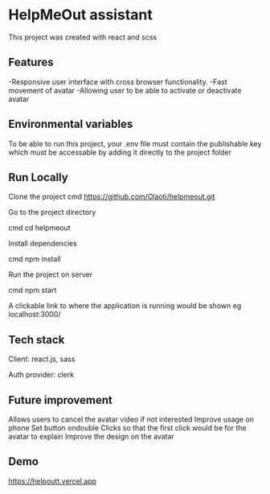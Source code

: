 # HelpMeOut assistant

This project was created with react and scss

## Features
-Responsive user interface with cross browser functionality.
-Fast movement of avatar
-Allowing user to be able to activate or deactivate avatar

## Environmental variables
To be able to run this project, your .env file must contain the publishable key which must be accessable by adding it directly to the project folder

## Run Locally
Clone the project
cmd
https://github.com/Olaoti/helpmeout.git

Go to the project directory

cmd
cd helpmeout

Install dependencies

cmd
npm install

Run the project on server

cmd
npm start

A clickable link to where the application is running would be shown eg localhost:3000/

## Tech stack

Client: react.js, sass

Auth provider: clerk

## Future improvement
Allows users to cancel the avatar video if not interested
Improve usage on phone
Set button ondouble Clicks so that the first click would be for the avatar to explain
Improve the design on the avatar

## Demo

https://helpoutt.vercel.app
